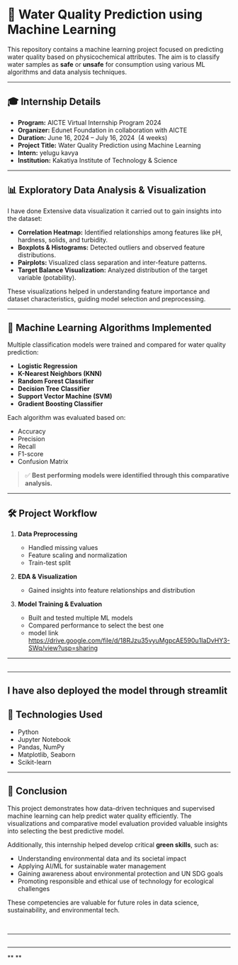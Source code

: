 # 🧪 Water Quality Prediction using Machine Learning

This repository contains a machine learning project focused on predicting water quality based on physicochemical attributes. The aim is to classify water samples as **safe** or **unsafe** for consumption using various ML algorithms and data analysis techniques.

---

## 🎓 Internship Details

- **Program:** AICTE Virtual Internship Program 2024
- **Organizer:** Edunet Foundation in collaboration with AICTE
- **Duration:** June 16, 2024 – July 16, 2024  (4 weeks)
- **Project Title:** Water Quality Prediction using Machine Learning
- **Intern:** yelugu kavya
- **Institution:** Kakatiya Institute of Technology & Science 

---

## 📊 Exploratory Data Analysis & Visualization

I have done Extensive data visualization it carried out to gain insights into the dataset:

- **Correlation Heatmap:** Identified relationships among features like pH, hardness, solids, and turbidity.
- **Boxplots & Histograms:** Detected outliers and observed feature distributions.
- **Pairplots:** Visualized class separation and inter-feature patterns.
- **Target Balance Visualization:** Analyzed distribution of the target variable (potability).

These visualizations helped in understanding feature importance and dataset characteristics, guiding model selection and preprocessing.

---

## 🧠 Machine Learning Algorithms Implemented

Multiple classification models were trained and compared for water quality prediction:

- **Logistic Regression**
- **K-Nearest Neighbors (KNN)**
- **Random Forest Classifier**
- **Decision Tree Classifier**
- **Support Vector Machine (SVM)**
- **Gradient Boosting Classifier**

Each algorithm was evaluated based on:

- Accuracy
- Precision
- Recall
- F1-score
- Confusion Matrix

> ✅ **Best performing models were identified through this comparative analysis.**

---

## 🛠️ Project Workflow

1. **Data Preprocessing**

   - Handled missing values
   - Feature scaling and normalization
   - Train-test split

2. **EDA & Visualization**

   - Gained insights into feature relationships and distribution

3. **Model Training & Evaluation**

   - Built and tested multiple ML models
   - Compared performance to select the best one
   - model link
https://drive.google.com/file/d/18RJzu35vyuMgpcAE590u1IaDvHY3-SWq/view?usp=sharing
---

## &#x20;

---
## I have also deployed the model through streamlit 


## 🔧 Technologies Used

- Python
- Jupyter Notebook
- Pandas, NumPy
- Matplotlib, Seaborn
- Scikit-learn

---

## 📌 Conclusion

This project demonstrates how data-driven techniques and supervised machine learning can help predict water quality efficiently. The visualizations and comparative model evaluation provided valuable insights into selecting the best predictive model.

Additionally, this internship helped develop critical **green skills**, such as:

- Understanding environmental data and its societal impact
- Applying AI/ML for sustainable water management
- Gaining awareness about environmental protection and UN SDG goals
- Promoting responsible and ethical use of technology for ecological challenges

These competencies are valuable for future roles in data science, sustainability, and environmental tech.

 

---

## &#x20;

---

** **

